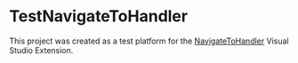 # TestNavigateToHandler

This project was created as a test platform for the [NavigateToHandler](https://github.com/digitaldias/NavigateToHandler) Visual Studio Extension. 
